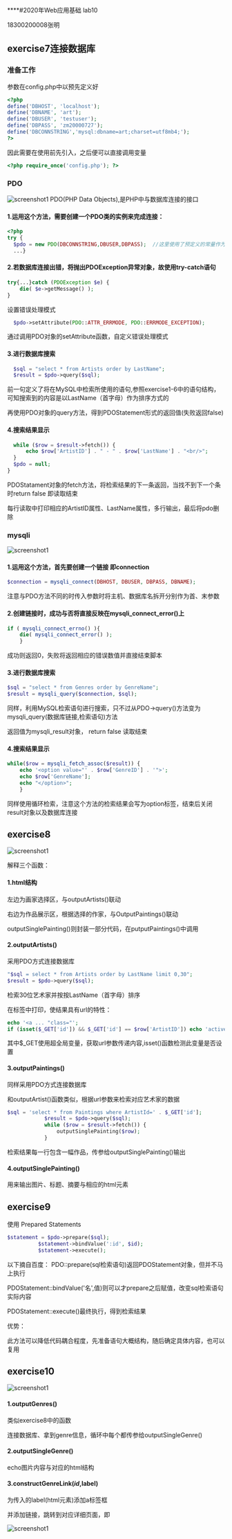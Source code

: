 ****#2020年Web应用基础 lab10

18300200008张明

## exercise7连接数据库

### 准备工作 
参数在config.php中以预先定义好

```php
<?php
define('DBHOST', 'localhost');
define('DBNAME', 'art');
define('DBUSER', 'testuser');
define('DBPASS', 'zm20000727');
define('DBCONNSTRING','mysql:dbname=art;charset=utf8mb4;');
?>
```

因此需要在使用前先引入，之后便可以直接调用变量

```php
<?php require_once('config.php'); ?>
```
### PDO 

![screenshot1](./screenshots/exercise7-1.png)
PDO(PHP Data Objects),是PHP中与数据库连接的接口

#### 1.运用这个方法，需要创建一个PDO类的实例来完成连接： 

```php
<?php
try {
  $pdo = new PDO(DBCONNSTRING,DBUSER,DBPASS);  //这里使用了预定义的常量作为参数传入，分别代表着名称、用户名、密码
  ...}

```

#### 2.若数据库连接出错，将抛出PDOException异常对象，故使用try-catch语句

```php
try{...}catch (PDOException $e) { 
    die( $e->getMessage() );
}
```

设置错误处理模式

```php
  $pdo->setAttribute(PDO::ATTR_ERRMODE, PDO::ERRMODE_EXCEPTION);  
```
通过调用PDO对象的setAttribute函数，自定义错误处理模式



#### 3.进行数据库搜索 

```php
  $sql = "select * from Artists order by LastName";
  $result = $pdo->query($sql);
```

前一句定义了将在MySQL中检索所使用的语句,参照exercise1-6中的语句结构，可知搜索到的内容是以LastName（首字母）作为排序方式的

再使用PDO对象的query方法，得到PDOStatement形式的返回值(失败返回false)

#### 4.搜索结果显示 

```php
  while ($row = $result->fetch()) {
      echo $row['ArtistID'] . " - " . $row['LastName'] . "<br/>"; 
  }
  $pdo = null; 
}
```

PDOStatament对象的fetch方法，将检索结果的下一条返回，当找不到下一个条时return false 即读取结束

每行读取中打印相应的ArtistID属性、LastName属性，多行输出，最后将pdo删除


### mysqli 

![screenshot1](./screenshots/exercise7-2.png)

#### 1.运用这个方法，首先要创建一个链接 即connection 

```php
$connection = mysqli_connect(DBHOST, DBUSER, DBPASS, DBNAME);
```

注意与PDO方法不同的时传入参数时将主机、数据库名拆开分别作为首、末参数


#### 2.创建链接时，成功与否将直接反映在mysqli_connect_error()上

```php
if ( mysqli_connect_errno() ){
	die( mysqli_connect_error() );
	}
```

成功则返回0，失败将返回相应的错误数值并直接结束脚本


#### 3.进行数据库搜索 

```php
$sql = "select * from Genres order by GenreName";
$result = mysqli_query($connection, $sql);
```

同样，利用MySQL检索语句进行搜索，只不过从PDO->query()方法变为mysqli_query(数据库链接,检索语句)方法

返回值为mysqli_result对象， return false 读取结束

#### 4.搜索结果显示 

```php
while($row = mysqli_fetch_assoc($result)) {
	echo '<option value="' . $row['GenreID'] . '">';
    echo $row['GenreName'];
    echo "</option>";
    }
```
同样使用循环检索，注意这个方法的检索结果会写为option标签，结束后关闭result对象以及数据库连接

## exercise8
![screenshot1](./screenshots/exercise8-1.png)

解释三个函数：

#### 1.html结构 
左边为画家选择区，与outputArtists()联动

右边为作品展示区，根据选择的作家，与OutputPaintings()联动

outputSinglePainting()则封装一部分代码，在putputPaintings()中调用

#### 2.outputArtists()

采用PDO方式连接数据库

```php
"$sql = select * from Artists order by LastName limit 0,30";
$result = $pdo->query($sql);
```
检索30位艺术家并按按LastName（首字母）排序

在<a>标签中打印，使结果具有url的特性：

```php
echo '<a ... "class="';
if (isset($_GET['id']) && $_GET['id'] == $row['ArtistID']) echo 'active ';
```

其中$_GET使用超全局变量，获取url参数传递内容,isset()函数检测此变量是否设置

#### 3.outputPaintings()

同样采用PDO方式连接数据库

和outputArtist()函数类似，根据url参数来检索对应艺术家的数据

```php
$sql = 'select * from Paintings where ArtistId=' . $_GET['id'];
            $result = $pdo->query($sql);
            while ($row = $result->fetch()) {
                outputSinglePainting($row);
            }
```

检索结果每一行包含一幅作品，传参给outputSinglePainting()输出

#### 4.outputSinglePainting()

用来输出图片、标题、摘要与相应的html元素

## exercise9

使用 Prepared Statements

```php
$statement = $pdo->prepare($sql);
          $statement->bindValue(':id', $id);
          $statement->execute();

```
以下摘自百度：
PDO::prepare(sql检索语句)返回PDOStatement对象，但并不马上执行

PDOStatement::bindValue('名',值)则可以才prepare之后赋值，改变sql检索语句实际内容

PDOStatement::execute()最终执行，得到检索结果

优势：

此方法可以降低代码耦合程度，先准备语句大概结构，随后确定具体内容，也可以复用


## exercise10
![screenshot1](./screenshots/exercise10-1.png)


#### 1.outputGenres() 

类似exercise8中的函数

连接数据库、拿到genre信息，循环中每个都传参给outputSingleGenre()

#### 2.outputSingleGenre() 

echo图片内容与对应的html结构

#### 3.constructGenreLink($id,$label)

为传入的label(html元素)添加a标签框

并添加链接，跳转到对应详细页面，即

![screenshot1](./screenshots/exercise10-2.png)
